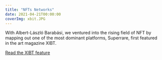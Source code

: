 ```yaml
---
title: "NFTs Networks"
date: 2021-04-21T00:00:00
coverImg: xbit.JPG
---
```


With Albert-László Barabási, we ventured into the rising field of NFT by mapping out one of the most dominant platforms, Superrare, first featured in the art magazine XIBT.

<!--more-->


[Read the XIBT feature](https://www.xibtmagazine.com/XIBT/XIBT-2-2021/mobile/index.html#p=45)
